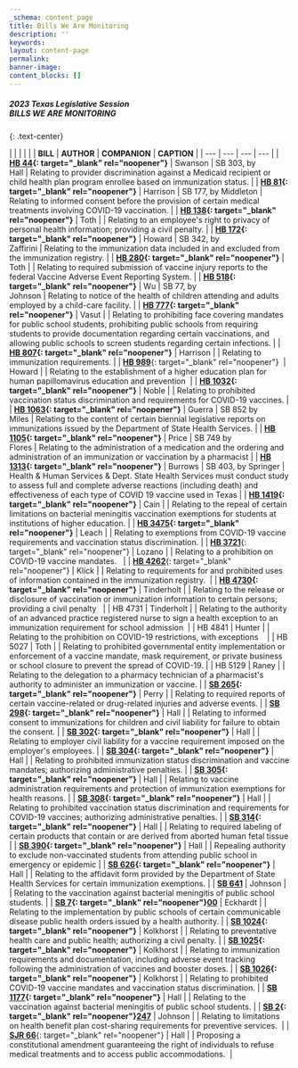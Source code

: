 ```yaml
---
_schema: content_page
title: Bills We Are Monitoring
description: ''
keywords:
layout: content-page
permalink:
banner-image:
content_blocks: []
---
```

##### 2023 Texas Legislative Session<br>**BILLS WE ARE MONITORING**
{: .text-center}

|  |  |  |  |
| **BILL** | **AUTHOR** | **COMPANION** | **CAPTION** |
| --- | --- | --- | --- |
| **[HB 44](https://capitol.texas.gov/BillLookup/Text.aspx?LegSess=88R&amp;Bill=HB44){: target="_blank" rel="noopener"}** | Swanson | SB 303, by<br>Hall | Relating to provider discrimination against a Medicaid recipient or child health plan program enrollee based on immunization status. |
| **[HB 81](https://capitol.texas.gov/BillLookup/History.aspx?LegSess=88R&amp;Bill=HB81){: target="_blank" rel="noopener"}** | Harrison | SB 177, by Middleton | Relating to informed consent before the provision of certain medical treatments involving COVID-19 vaccination. |
| **[HB 138](https://capitol.texas.gov/BillLookup/History.aspx?LegSess=88R&amp;Bill=HB138){: target="_blank" rel="noopener"}** | Toth |  | Relating to an employee's right to privacy of personal health information; providing a civil penalty. |
| **[HB 172](https://capitol.texas.gov/BillLookup/History.aspx?LegSess=88R&amp;Bill=HB172){: target="_blank" rel="noopener"}** | Howard | SB 342, by<br>Zaffirini | Relating to the immunization data included in and excluded from the immunization registry. |
| **[HB 280](https://capitol.texas.gov/BillLookup/History.aspx?LegSess=88R&amp;Bill=HB280){: target="_blank" rel="noopener"}** | Toth |  | Relating to required submission of vaccine injury reports to the federal Vaccine Adverse Event Reporting System. |
| **[HB 518](https://capitol.texas.gov/BillLookup/History.aspx?LegSess=88R&amp;Bill=HB518){: target="_blank" rel="noopener"}** | Wu | SB 77, by<br>Johnson | Relating to notice of the health of children attending and adults employed by a child-care facility. |
| **[HB 777](https://capitol.texas.gov/BillLookup/History.aspx?LegSess=88R&amp;Bill=HB777){: target="_blank" rel="noopener"}** | Vasut |  | Relating to prohibiting face covering mandates for public school students, prohibiting public schools from requiring students to provide documentation regarding certain vaccinations, and allowing public schools to screen students regarding certain infections. |
| **[HB 807](https://capitol.texas.gov/BillLookup/History.aspx?LegSess=88R&amp;Bill=HB807){: target="_blank" rel="noopener"}** | Harrison |  | Relating to immunization requirements. |
| [**HB 989**](https://capitol.texas.gov/BillLookup/History.aspx?LegSess=88R&amp;Bill=HB989){: target="_blank" rel="noopener"}&nbsp; | Howard |  | Relating to the establishment of a higher education plan for human papillomavirus education and prevention&nbsp; |
| **[HB 1032](https://capitol.texas.gov/BillLookup/History.aspx?LegSess=88R&amp;Bill=HB1032){: target="_blank" rel="noopener"}** | Noble |  | Relating to prohibited vaccination status discrimination and requirements for COVID-19 vaccines. |
| **[HB 1063](https://capitol.texas.gov/BillLookup/History.aspx?LegSess=88R&amp;Bill=HB1063){: target="_blank" rel="noopener"}** | Guerra | SB 852 by<br>Miles | Relating to the content of certain biennial legislative reports on immunizations issued by the Department of State Health Services. |
| **[HB 1105](https://capitol.texas.gov/BillLookup/History.aspx?LegSess=88R&amp;Bill=HB1105){: target="_blank" rel="noopener"}** | Price | SB 749 by<br>Flores | Relating to the administration of a medication and the ordering and administration of an immunization or vaccination by a pharmacist |
| **[HB 1313](https://capitol.texas.gov/BillLookup/History.aspx?LegSess=88R&amp;Bill=HB1313){: target="_blank" rel="noopener"}** | Burrows | SB 403, by Springer | Health & Human Services & Dept. State Health Services must conduct study to assess full and complete adverse reactions (including death) and effectiveness of each type of COVID 19 vaccine used in Texas |
| **[HB 1419](https://capitol.texas.gov/BillLookup/History.aspx?LegSess=88R&amp;Bill=HB1419){: target="_blank" rel="noopener"}** | Cain |  | Relating to the repeal of certain limitations on bacterial meningitis vaccination exemptions for students at institutions of higher education. |
| **[HB 3475](https://capitol.texas.gov/BillLookup/History.aspx?LegSess=88R&amp;Bill=HB3475){: target="_blank" rel="noopener"}** | Leach |  | Relating to exemptions from COVID-19 vaccine requirements and vaccination status discrimination. |
| [**HB 3721**](https://capitol.texas.gov/Search/DocViewer.aspx?ID=88RHB037211B&amp;QueryText=%22vaccine%22&amp;DocType=B){: target="_blank" rel="noopener"} | Lozano |  | Relating to a prohibition on COVID-19 vaccine mandates.&nbsp;&nbsp; |
| [**HB 4262**](https://capitol.texas.gov/Search/DocViewer.aspx?ID=88RHB042621B&amp;QueryText=%22Immunization%22&amp;DocType=B){: target="_blank" rel="noopener"} | Klick |  | Relating to requirements for and prohibited uses of information contained in the immunization registry.&nbsp; |
| **[HB 4730](https://capitol.texas.gov/Search/DocViewer.aspx?ID=88RHB047301B&amp;QueryText=%22Immunization%22&amp;DocType=B){: target="_blank" rel="noopener"}** | Tinderholt |  | Relating to the release or disclosure of vaccination or immunization information to certain persons; providing a civil penalty&nbsp;&nbsp; |
| HB 4731 | Tinderholt |  | Relating to the authority of an advanced practice registered nurse to sign a health exception to an immunization requirement for school admission&nbsp; |
| HB 4841 | Hunter |  | Relating to the prohibition on COVID-19 restrictions, with exceptions&nbsp; &nbsp; |
| HB 5027 | Toth |  | Relating to prohibited governmental entity implementation or enforcement of a vaccine mandate, mask requirement, or private business or school closure to prevent the spread of COVID-19. |
| HB 5129 | Raney |  | Relating to the delegation to a pharmacy technician of a pharmacist's authority to administer an immunization or vaccine. |
| **[SB 265](https://capitol.texas.gov/BillLookup/History.aspx?LegSess=88R&amp;Bill=SB265){: target="_blank" rel="noopener"}** | Perry |  | Relating to required reports of certain vaccine-related or drug-related injuries and adverse events. |
| **[SB 298](https://capitol.texas.gov/BillLookup/History.aspx?LegSess=88R&amp;Bill=SB298){: target="_blank" rel="noopener"}** | Hall |  | Relating to informed consent to immunizations for children and civil liability for failure to obtain the consent. |
| **[SB 302](https://capitol.texas.gov/BillLookup/History.aspx?LegSess=88R&amp;Bill=SB302){: target="_blank" rel="noopener"}** | Hall |  | Relating to employer civil liability for a vaccine requirement imposed on the employer's employees. |
| **[SB 304](https://capitol.texas.gov/BillLookup/History.aspx?LegSess=88R&amp;Bill=SB304){: target="_blank" rel="noopener"}** | Hall |  | Relating to prohibited immunization status discrimination and vaccine mandates; authorizing administrative penalties. |
| **[SB 305](https://capitol.texas.gov/BillLookup/History.aspx?LegSess=88R&amp;Bill=SB305){: target="_blank" rel="noopener"}** | Hall |  | Relating to vaccine administration requirements and protection of immunization exemptions for health reasons. |
| **[SB 308](https://capitol.texas.gov/BillLookup/History.aspx?LegSess=88R&amp;Bill=SB308){: target="_blank" rel="noopener"}** | Hall |  | Relating to prohibited vaccination status discrimination and requirements for COVID-19 vaccines; authorizing administrative penalties. |
| **[SB 314](https://capitol.texas.gov/BillLookup/History.aspx?LegSess=88R&amp;Bill=SB314){: target="_blank" rel="noopener"}** | Hall |  | Relating to required labeling of certain products that contain or are derived from aborted human fetal tissue |
| **[SB 390](https://capitol.texas.gov/BillLookup/History.aspx?LegSess=88R&amp;Bill=SB390){: target="_blank" rel="noopener"}** | Hall |  | Repealing authority to exclude non-vaccinated students from attending public school in emergency or epidemic |
| **[SB 626](https://capitol.texas.gov/BillLookup/History.aspx?LegSess=88R&amp;Bill=SB626){: target="_blank" rel="noopener"}** | Hall |  | Relating to the affidavit form provided by the Department of State Health Services for certain immunization exemptions. |
| **[SB 641](https://capitol.texas.gov/BillLookup/History.aspx?LegSess=88R&amp;Bill=SB641)** | Johnson |  | Relating to the vaccination against bacterial meningitis of public school students. |
| **[SB 7](https://capitol.texas.gov/BillLookup/History.aspx?LegSess=88R&amp;Bill=SB700){: target="_blank" rel="noopener"}**[**00**](__notset__) | Eckhardt |  | Relating to the implementation by public schools of certain communicable disease public health orders issued by a health authority. |
| **[SB 1024](https://capitol.texas.gov/BillLookup/History.aspx?LegSess=88R&amp;Bill=SB1024){: target="_blank" rel="noopener"}** | Kolkhorst |  | Relating to preventative health care and public health; authorizing a civil penalty. |
| **[SB 1025](https://capitol.texas.gov/BillLookup/History.aspx?LegSess=88R&amp;Bill=SB1025){: target="_blank" rel="noopener"}** | Kolkhorst |  | Relating to immunization requirements and documentation, including adverse event tracking following the administration of vaccines and booster doses. |
| **[SB 1026](https://capitol.texas.gov/BillLookup/History.aspx?LegSess=88R&amp;Bill=SB1026){: target="_blank" rel="noopener"}** | Kolkhorst |  | Relating to prohibited COVID-19 vaccine mandates and vaccination status discrimination. |
| **[SB 1177](https://capitol.texas.gov/BillLookup/History.aspx?LegSess=88R&amp;Bill=SB1177){: target="_blank" rel="noopener"}** | Hall |  | Relating to the vaccination against bacterial meningitis of public school students. |
| **[SB 2](https://capitol.texas.gov/Search/DocViewer.aspx?ID=88RSB022471B&amp;QueryText=%22Immunization%22&amp;DocType=B){: target="_blank" rel="noopener"}**[**247**](__notset__) | Johnson |  | Relating to limitations on health benefit plan cost-sharing requirements for preventive services.&nbsp; |
| [**SJR 66**](https://capitol.texas.gov/Search/DocViewer.aspx?ID=88RSJR000661B&amp;QueryText=%22vaccine%22&amp;DocType=B){: target="_blank" rel="noopener"} | Hall |  | Proposing a constitutional amendment guaranteeing the right of individuals to refuse medical treatments and to access public accommodations.&nbsp; |
